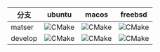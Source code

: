 | 分支    | ubuntu                                                       | macos                                                        | freebsd                                                      |
| ------- | ------------------------------------------------------------ | ------------------------------------------------------------ | ------------------------------------------------------------ |
| matser  | ![CMake](https://github.com/beliefsky/sky/workflows/ubuntu/badge.svg?branch=master) | ![CMake](https://github.com/beliefsky/sky/workflows/ubuntu/badge.svg?branch=master) | ![CMake](https://github.com/beliefsky/sky/workflows/freebsd/badge.svg?branch=master) |
| develop | ![CMake](https://github.com/beliefsky/sky/workflows/ubuntu/badge.svg?branch=develop) | ![CMake](https://github.com/beliefsky/sky/workflows/macos/badge.svg?branch=develop) | ![CMake](https://github.com/beliefsky/sky/workflows/freebsd/badge.svg?branch=develop) |


